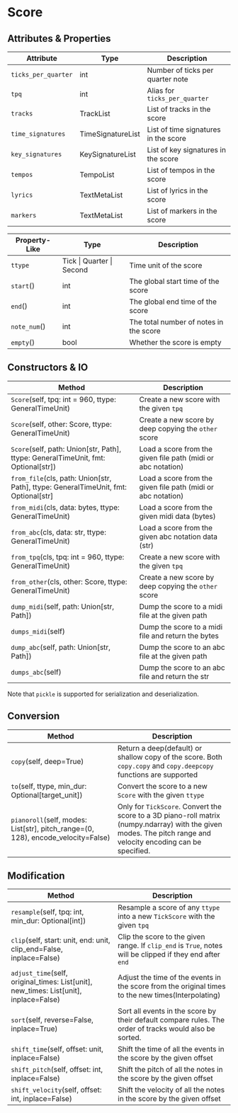 # Score

## Attributes & Properties

| Attribute           | Type              | Description                          |
|---------------------|-------------------|--------------------------------------|
| `ticks_per_quarter` | int               | Number of ticks per quarter note     |
| `tpq`               | int               | Alias for `ticks_per_quarter`        |
| `tracks`            | TrackList         | List of tracks in the score          |
| `time_signatures`   | TimeSignatureList | List of time signatures in the score |
| `key_signatures`    | KeySignatureList  | List of key signatures in the score  |
| `tempos`            | TempoList         | List of tempos in the score          |
| `lyrics`            | TextMetaList      | List of lyrics in the score          |
| `markers`           | TextMetaList      | List of markers in the score         |

| Property-Like | Type                      | Description                            |
|---------------|---------------------------|----------------------------------------|
| `ttype`       | Tick \| Quarter \| Second | Time unit of the score                 |
| `start`()     | int                       | The global start time of the score     |
| `end`()       | int                       | The global end time of the score       |
| `note_num`()  | int                       | The total number of notes in the score |
| `empty`()     | bool                      | Whether the score is empty             |

## Constructors & IO

| Method                                                                              | Description                                                  |
|-------------------------------------------------------------------------------------|--------------------------------------------------------------|
| `Score`(self, tpq: int = 960, ttype: GeneralTimeUnit)                               | Create a new score with the given `tpq`                      |
| `Score`(self, other: Score, ttype: GeneralTimeUnit)                                 | Create a new score by deep copying the `other` score         |
| `Score`(self, path: Union[str, Path], ttype: GeneralTimeUnit, fmt: Optional[str])   | Load a score from the given file path (midi or abc notation) |
| `from_file`(cls, path: Union[str, Path], ttype: GeneralTimeUnit, fmt: Optional[str] | Load a score from the given file path (midi or abc notation) |
| `from_midi`(cls, data: bytes, ttype: GeneralTimeUnit)                               | Load a score from the given midi data (bytes)                |
| `from_abc`(cls, data: str, ttype: GeneralTimeUnit)                                  | Load a score from the given abc notation data (str)          |
| `from_tpq`(cls, tpq: int = 960, ttype: GeneralTimeUnit)                             | Create a new score with the given `tpq`                      |
| `from_other`(cls, other: Score, ttype: GeneralTimeUnit)                             | Create a new score by deep copying the `other` score         |
| `dump_midi`(self, path: Union[str, Path])                                           | Dump the score to a midi file at the given path              |
| `dumps_midi`(self)                                                                  | Dump the score to a midi file and return the bytes           |
| `dump_abc`(self, path: Union[str, Path])                                            | Dump the score to an abc file at the given path              |
| `dumps_abc`(self)                                                                   | Dump the score to an abc file and return the str             |

Note that `pickle` is supported for serialization and deserialization.

## Conversion

| Method                                                                           | Description                                                                                                                                                     |
|----------------------------------------------------------------------------------|-----------------------------------------------------------------------------------------------------------------------------------------------------------------|
| `copy`(self, deep=True)                                                          | Return a deep(default) or shallow copy of the score. Both `copy.copy` and `copy.deepcopy` functions are supported                                               |
| `to`(self, ttype, min_dur: Optional[target_unit])                                | Convert the score to a new `Score` with the given `ttype`                                                                                                       |
| `pianoroll`(self, modes: List[str], pitch_range=(0, 128), encode_velocity=False) | Only for `TickScore`. Convert the score to a 3D piano-roll matrix (numpy.ndarray) with the given modes. The pitch range and velocity encoding can be specified. |

## Modification

| Method                                                                                | Description                                                                                               |
|---------------------------------------------------------------------------------------|-----------------------------------------------------------------------------------------------------------|
| `resample`(self, tpq: int, min_dur: Optional[int])                                    | Resample a score of any `ttype` into a new `TickScore` with the given `tpq`                               |
| `clip`(self, start: unit, end: unit, clip_end=False, inplace=False)                   | Clip the score to the given range. If `clip_end` is `True`, notes will be clipped if they end after `end` |
| `adjust_time`(self, original_times: List[unit], new_times: List[unit], inplace=False) | Adjust the time of the events in the score from the original times to the new times(Interpolating)        |
| `sort`(self, reverse=False, inplace=True)                                             | Sort all events in the score by their default compare rules. The order of tracks would also be sorted.    |
| `shift_time`(self, offset: unit, inplace=False)                                       | Shift the time of all the events in the score by the given offset                                         |
| `shift_pitch`(self, offset: int, inplace=False)                                       | Shift the pitch of all the notes in the score by the given offset                                         |
| `shift_velocity`(self, offset: int, inplace=False)                                    | Shift the velocity of all the notes in the score by the given offset                                      |
